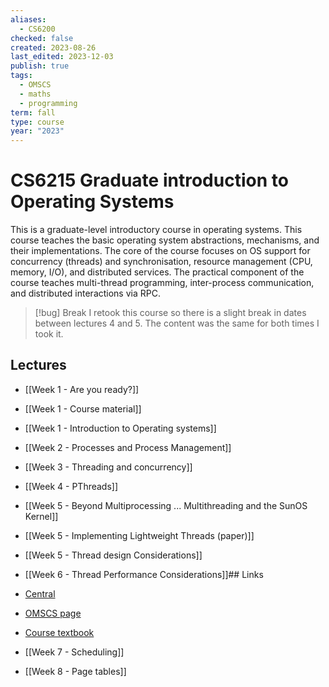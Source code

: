 ```yaml
---
aliases:
  - CS6200
checked: false
created: 2023-08-26
last_edited: 2023-12-03
publish: true
tags:
  - OMSCS
  - maths
  - programming
term: fall
type: course
year: "2023"
---
```

# CS6215 Graduate introduction to Operating Systems

This is a graduate-level introductory course in operating systems. This course teaches the basic operating system abstractions, mechanisms, and their implementations. The core of the course focuses on OS support for concurrency (threads) and synchronisation, resource management (CPU, memory, I/O), and distributed services. The practical component of the course teaches multi-thread programming, inter-process communication, and distributed interactions via RPC.

>[!bug] Break
>I retook this course so there is a slight break in dates between lectures 4 and 5. The content was the same for both times I took it.

## Lectures
- [[Week 1 - Are you ready?]]
- [[Week 1 - Course material]]
- [[Week 1 - Introduction to Operating systems]]
- [[Week 2 - Processes and Process Management]]
- [[Week 3 - Threading and concurrency]]
- [[Week 4 - PThreads]]
- [[Week 5 - Beyond Multiprocessing ... Multithreading and the SunOS Kernel]]
- [[Week 5 - Implementing Lightweight Threads (paper)]]
- [[Week 5 - Thread design Considerations]]
- [[Week 6 - Thread Performance Considerations]]## Links

- [Central](https://www.omscentral.com/courses/graduate-introduction-to-operating-systems/reviews)
- [OMSCS page](https://omscs.gatech.edu/cs-6200-introduction-operating-systems)
- [Course textbook](http://algorithmics.lsi.upc.edu/docs/Dasgupta-Papadimitriou-Vazirani.pdf)
- [[Week 7 - Scheduling]]
- [[Week 8 - Page tables]]